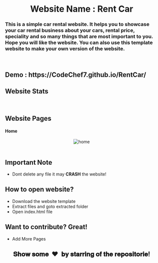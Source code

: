 <h1 align="center">Website Name :  Rent Car</h1>


<h3 align="left">This is a simple car rental website. It helps you to showcase your car rental business about your cars, rental price, speciality and so many things that are most important to you. Hope you will like the website. You can also use this template website to make your own version of the website. </h3>


<br>

<h2 align="left">Demo : https://CodeChef7.github.io/RentCar/</h2>

<h2 align="left">Website Stats</h2>
<br>

<h2 align="left">Website Pages</h2>

<h4 align="left">Home</h4>
<p align="center">
  <img alt="home" src = "https://github.com/CodeChef7/RentCar/blob/main/extra/rent.png">

<br>
<br>

<h2>Important Note</h2>

- Dont delete any file it may <b>CRASH</b> the website!


<h2>How to open website?</h2>

- Download the website template
- Extract files and goto extracted folder
- Open index.html file

<h2>Want to contribute? Great!</h2>

 - Add More Pages
 
 [//]: # "show some love paragraph"

<h2 align="center">𝐒𝐡𝐨𝐰 𝐬𝐨𝐦𝐞 &nbsp;❤️&nbsp; 𝐛𝐲 𝐬𝐭𝐚𝐫𝐫𝐢𝐧𝐠 𝐨𝐟 𝐭𝐡𝐞 𝐫𝐞𝐩𝐨𝐬𝐢𝐭𝐨𝐫𝐢𝐞!</h2>
